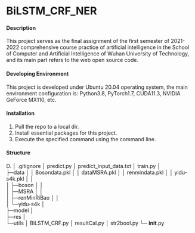 # BiLSTM_CRF_NER

#### Description
This project serves as the final assignment of the first semester of 2021-2022 comprehensive course practice of artificial intelligence in the School of Computer and Artificial Intelligence of Wuhan University of Technology, and its main part refers to the web open source code.

#### Developing Environment
This project is developed under Ubuntu 20.04 operating system, the main environment configuration is: Python3.8, PyTorch1.7, CUDA11.3, NVIDIA GeForce MX110, etc.

#### Installation

1.  Pull the repo to a local dir.
2.  Install essential packages for this project.
3.  Execute the specified command using the command line.

#### Structure
D.
│  .gitignore
│  predict.py
│  predict_input_data.txt
│  train.py
│          
├─data
│  │  Bosondata.pkl
│  │  dataMSRA.pkl
│  │  renmindata.pkl
│  │  yidu-s4k.pkl
│  │  
│  ├─boson
│  │      
│  ├─MSRA
│  │      
│  ├─renMinRiBao
│  │      
│  └─yidu-s4k
│          
├─model
│      
├─res
│      
└─utils
    │  BiLSTM_CRF.py
    │  resultCal.py
    │  str2bool.py
    └─ __init__.py
